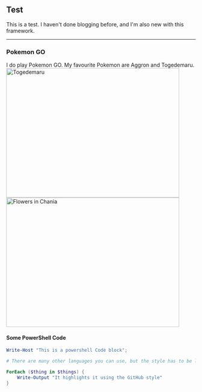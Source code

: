 ## Test

This is a test. I haven't done blogging before, and I'm also new with this framework.

---

### Pokemon GO

I do play Pokemon GO. My favourite Pokemon are Aggron and Togedemaru.
<img src="https://m.bulbapedia.bulbagarden.net/wiki/File:0777Togedemaru.png" alt="Togedemaru" width="460" height="345">
<img src="img_chania.jpg" alt="Flowers in Chania" width="460" height="345">

#### Some PowerShell Code

```powershell
Write-Host "This is a powershell Code block";

# There are many other languages you can use, but the style has to be loaded first

ForEach ($thing in $things) {
    Write-Output "It highlights it using the GitHub style"
}
```
